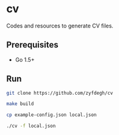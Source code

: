 # cv
Codes and resources to generate CV files.

## Prerequisites
* Go 1.5+

## Run
```sh
git clone https://github.com/zyfdegh/cv

make build

cp example-config.json local.json

./cv -f local.json
```